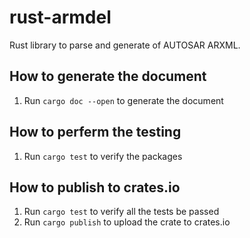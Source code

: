 # rust-armdel

Rust library to  parse and generate of AUTOSAR ARXML.

## How to generate the document
1. Run `cargo doc --open` to generate the document

## How to perferm the testing
1. Run `cargo test` to verify the packages

## How to publish to crates.io
1. Run `cargo test` to verify all the tests be passed
2. Run `cargo publish` to upload the crate to crates.io